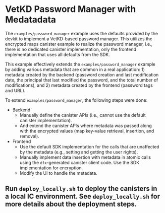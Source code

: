 # VetKD Password Manager with Medatadata

The `examples/password_manager` example uses the defaults provided by the devkit
to implement a VetKD-based password manager. This utilizes the encrypted maps
canister example to realize the password manager, i.e., there is no dedicated
canister implementation, only the frontend implementation that uses all defaults
from the SDK.

This example effectively extends the `examples/password_manager` example by
adding various metadata that are common in a real application: 1) metadata
created by the backend (password creation and last modification date, the
principal that last modified the password, and the total number of
modifications), and 2) metadata created by the frontend (password tags and URL).

To extend `examples/password_manager`, the following steps were done:
* Backend
  *  Manually define the canister APIs (i.e., cannot use the default canister implementation).
  *  And extend the canister APIs where metadata was passed along with the encrypted
     values (map key-value retrieval, insertion, and removal).
* Frontend
  * Use the default SDK implementation for the calls that are unaffected by the
    metadata (e.g., setting and getting the user rights).
  * Manually implement data insertion with metadata in atomic calls using the
    `dfx`-generated canister client code. Use the SDK implementation for
    encryption.
  * Modify the UI to handle the metadata. 

## Run `deploy_locally.sh` to deploy the canisters in a local IC environment. See `deploy_locally.sh` for more details about the deployment steps.
